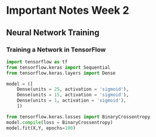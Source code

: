 # Important Notes Week 2

## Neural Network Training

### Training a Network in TensorFlow

```Python
import tensorflow as tf
from tensorflow.keras import Sequential
from tensorflow.keras.layers import Dense

model = ([
    Dense(units = 25, activation = 'sigmoid'),
    Dense(units = 15, activation = 'sigmoid'),
    Dense(units = 1, activation = 'sigmoid'),
    ])
```

```Python
from tensorflow.keras.losses import BinaryCrossentropy
model.compile(loss = BinaryCrossentropy)
model.fit(X,Y, epochs=100)
```
